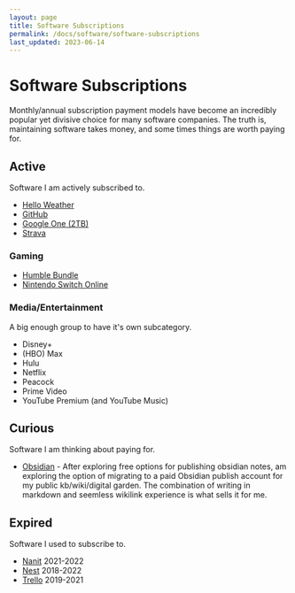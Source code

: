 ```yaml
---
layout: page
title: Software Subscriptions
permalink: /docs/software/software-subscriptions
last_updated: 2023-06-14
---
```


# Software Subscriptions

Monthly/annual subscription payment models have become an incredibly popular yet divisive choice for many software companies.
The truth is, maintaining software takes money, and some times things are worth paying for.


## Active

Software I am actively subscribed to.

- [Hello Weather](https://helloweather.com)
- [GitHub](https://github.com)
- [Google One (2TB)](https://one.google.com)
- [Strava](https://strava.com)

### Gaming

- [Humble Bundle](https://humblebundle.com/)
- [Nintendo Switch Online](https://www.nintendo.com/switch/online/)

### Media/Entertainment

A big enough group to have it's own subcategory.

- Disney+
- (HBO) Max
- Hulu
- Netflix
- Peacock
- Prime Video
- YouTube Premium (and YouTube Music)

## Curious

Software I am thinking about paying for.

- [Obsidian](https://obsidian.md) - After exploring free options for publishing obsidian notes, am exploring the option of migrating to a paid Obsidian publish account for my public kb/wiki/digital garden. The combination of writing in markdown and seemless wikilink experience is what sells it for me.

## Expired

Software I used to subscribe to.

- [Nanit](https://www.nanit.com/) 2021-2022
- [Nest](https://nest.com) 2018-2022
- [Trello](https://trello.com) 2019-2021